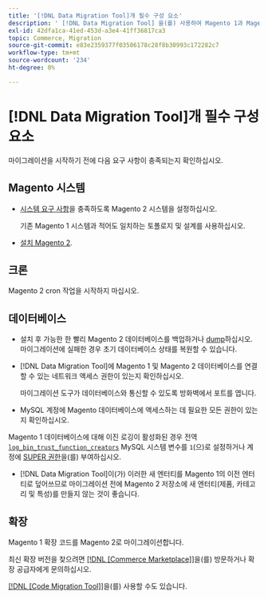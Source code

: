 ```yaml
---
title: '[!DNL Data Migration Tool]개 필수 구성 요소'
description: ' [!DNL Data Migration Tool] 을(를) 사용하여 Magento 1과 Magento 2 간에 데이터를 전송하기 전에 수행해야 하는 작업에 대해 알아봅니다.'
exl-id: 42dfa1ca-41ed-453d-a3e4-41ff36817ca3
topic: Commerce, Migration
source-git-commit: e83e2359377f03506178c28f8b30993c172282c7
workflow-type: tm+mt
source-wordcount: '234'
ht-degree: 0%

---
```


# [!DNL Data Migration Tool]개 필수 구성 요소

마이그레이션을 시작하기 전에 다음 요구 사항이 충족되는지 확인하십시오.

## Magento 시스템

* [시스템 요구 사항](../../installation/system-requirements.md)을 충족하도록 Magento 2 시스템을 설정하십시오.

  기존 Magento 1 시스템과 적어도 일치하는 토폴로지 및 설계를 사용하십시오.

* [설치 Magento 2](../../installation/overview.md).

## 크론

Magento 2 cron 작업을 시작하지 마십시오.

## 데이터베이스

* 설치 후 가능한 한 빨리 Magento 2 데이터베이스를 백업하거나 [dump](https://dev.mysql.com/doc/refman/8.0/en/mysqldump.html)하십시오. 마이그레이션에 실패한 경우 초기 데이터베이스 상태를 복원할 수 있습니다.

* [!DNL Data Migration Tool]에 Magento 1 및 Magento 2 데이터베이스를 연결할 수 있는 네트워크 액세스 권한이 있는지 확인하십시오.

  마이그레이션 도구가 데이터베이스와 통신할 수 있도록 방화벽에서 포트를 엽니다.

* MySQL 계정에 Magento 데이터베이스에 액세스하는 데 필요한 모든 권한이 있는지 확인하십시오.

Magento 1 데이터베이스에 대해 이진 로깅이 활성화된 경우 전역 [`log_bin_trust_function_creators`](https://dev.mysql.com/doc/refman/5.7/en/server-system-variables.html#sysvar_log_bin_trust_function_creators) MySQL 시스템 변수를 `1`(으)로 설정하거나 계정에 [SUPER 권한](https://dev.mysql.com/doc/refman/5.7/en/privileges-provided.html#priv_super)을(를) 부여하십시오.

* [!DNL Data Migration Tool]이(가) 이러한 새 엔터티를 Magento 1의 이전 엔터티로 덮어쓰므로 마이그레이션 전에 Magento 2 저장소에 새 엔터티(제품, 카테고리 및 특성)를 만들지 않는 것이 좋습니다.

## 확장

Magento 1 확장 코드를 Magento 2로 마이그레이션합니다.

최신 확장 버전을 찾으려면 [[!DNL [Commerce Marketplace]]](https://marketplace.magento.com/)을(를) 방문하거나 확장 공급자에게 문의하십시오.

[[!DNL [Code Migration Tool]]](https://github.com/magento-commerce/code-migration/blob/develop/README.md)을(를) 사용할 수도 있습니다.
